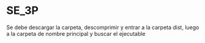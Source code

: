 # SE_3P
Se debe descargar la carpeta, descomprimir y entrar a la carpeta dist, luego a la carpeta de nombre principal y buscar el ejecutable 

